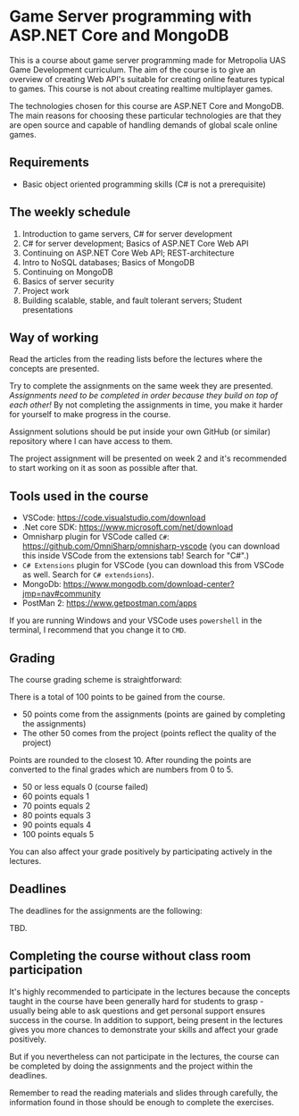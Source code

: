 # Game Server programming with ASP.NET Core and MongoDB

This is a course about game server programming made for Metropolia UAS Game Development curriculum. The aim of the course is to give an overview of creating Web API's suitable for creating online features typical to games. This course is not about creating realtime multiplayer games.

The technologies chosen for this course are ASP.NET Core and MongoDB. The main reasons for choosing these particular technologies are that they are open source and capable of handling demands of global scale online games.

## Requirements

- Basic object oriented programming skills (C# is not a prerequisite)

## The weekly schedule

1. Introduction to game servers, C# for server development
2. C# for server development; Basics of ASP.NET Core Web API
3. Continuing on ASP.NET Core Web API; REST-architecture
4. Intro to NoSQL databases; Basics of MongoDB
5. Continuing on MongoDB
6. Basics of server security
7. Project work
8. Building scalable, stable, and fault tolerant servers; Student presentations

## Way of working

Read the articles from the reading lists before the lectures where the concepts are presented.

Try to complete the assignments on the same week they are presented. _Assignments need to be completed in order because they build on top of each other!_ By not completing the assignments in time, you make it harder for yourself to make progress in the course.

Assignment solutions should be put inside your own GitHub (or similar) repository where I can have access to them.

The project assignment will be presented on week 2 and it's recommended to start working on it as soon as possible after that.

## Tools used in the course

- VSCode: https://code.visualstudio.com/download
- .Net core SDK: https://www.microsoft.com/net/download
- Omnisharp plugin for VSCode called `C#`: https://github.com/OmniSharp/omnisharp-vscode (you can download this inside VSCode from the extensions tab! Search for "C#".)
- `C# Extensions` plugin for VSCode (you can download this from VSCode as well. Search for `C# extendsions`).
- MongoDb: https://www.mongodb.com/download-center?jmp=nav#community
- PostMan 2: https://www.getpostman.com/apps

If you are running Windows and your VSCode uses `powershell` in the terminal, I recommend that you change it to `CMD`.

## Grading

The course grading scheme is straightforward:

There is a total of 100 points to be gained from the course.

- 50 points come from the assignments (points are gained by completing the assignments)
- The other 50 comes from the project (points reflect the quality of the project)

Points are rounded to the closest 10. After rounding the points are converted to the final grades which are numbers from 0 to 5.

- 50 or less equals 0 (course failed)
- 60 points equals 1
- 70 points equals 2
- 80 points equals 3
- 90 points equals 4
- 100 points equals 5

You can also affect your grade positively by participating actively in the lectures.

## Deadlines

The deadlines for the assignments are the following:

TBD.

## Completing the course without class room participation

It's highly recommended to participate in the lectures because the concepts taught in the course have been generally hard for students to grasp - usually being able to ask questions and get personal support ensures success in the course. In addition to support, being present in the lectures gives you more chances to demonstrate your skills and affect your grade positively.

But if you nevertheless can not participate in the lectures, the course can be completed by doing the assignments and the project within the deadlines.

Remember to read the reading materials and slides through carefully, the information found in those should be enough to complete the exercises.

